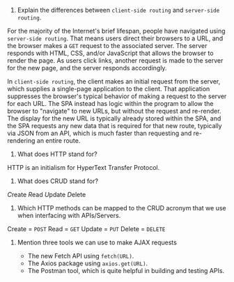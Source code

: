 1.  Explain the differences between `client-side routing` and `server-side routing`.

For the majority of the Internet's brief lifespan, people have navigated using `server-side routing`. That means users direct their browsers to a URL, and the browser makes a `GET` request to the associated server. The server responds with HTML, CSS, and/or JavaScript that allows the browser to render the page. As users click links, another request is made to the server for the new page, and the server responds accordingly.

In `client-side routing`, the client makes an initial request from the server, which supplies a single-page application to the client. That application suppresses the browser's typical behavior of making a request to the server for each URL. The SPA instead has logic within the program to allow the browser to "navigate" to new URLs, but without the request and re-render. The display for the new URL is typically already stored within the SPA, and the SPA requests any new data that is required for that new route, typically via JSON from an API, which is much faster than requesting and re-rendering an entire route.

1.  What does HTTP stand for?

HTTP is an initialism for HyperText Transfer Protocol.

1.  What does CRUD stand for?

*C*reate
*R*ead
*U*pdate
*D*elete

1.  Which HTTP methods can be mapped to the CRUD acronym that we use when interfacing with APIs/Servers.

Create  = `POST`
Read    = `GET`
Update  = `PUT`
Delete  = `DELETE`

1.  Mention three tools we can use to make AJAX requests

    * The new Fetch API using `fetch(URL)`.
    * The Axios package using `axios.get(URL)`.
    * The Postman tool, which is quite helpful in building and testing APIs.